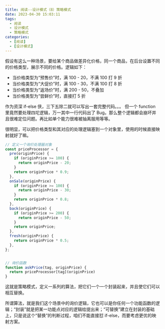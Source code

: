 ```yaml
---
title: 阅读--设计模式（8）策略模式
date: 2023-04-30 15:03:11
tags:
  - 阅读
  - 设计模式
  - 策略模式
categories:
  - [阅读]
  - [设计模式]
---
```


假设有这么一种场景，要给某个商品做差异化价格，同一个商品，在后台设置不同的价格类型，展示不同的价格。逻辑如下：
- 当价格类型为“预售价”时，满 100 - 20，不满 100 打 9 折
- 当价格类型为“大促价”时，满 100 - 30，不满 100 打 8 折
- 当价格类型为“返场价”时，满 200 - 50，不叠加
- 当价格类型为“尝鲜价”时，直接打 5 折

作为资深 if-else 侠，三下五除二就可以写出一套完整代码。。。
但一个 function 里竟然要处理四坨逻辑，万一其中一行代码出了 Bug。那么整个逻辑都会崩坏并且很难定位问题。再比如单个能力很难被抽离服用等等。

很明显，可以把价格类型和其对应的处理逻辑塞到一个对象里，使用的时候直接映射就好了嘛。
```js
// 定义一个询价处理器对象
const priceProcessor = {
  pre(originPrice) {
    if (originPrice >= 100) {
      return originPrice - 20;
    }
    return originPrice * 0.9;
  },
  onSale(originPrice) {
    if (originPrice >= 100) {
      return originPrice - 30;
    }
    return originPrice * 0.8;
  },
  back(originPrice) {
    if (originPrice >= 200) {
      return originPrice - 50;
    }
    return originPrice;
  },
  fresh(originPrice) {
    return originPrice * 0.5;
  },
};


// 询价函数
function askPrice(tag, originPrice) {
  return priceProcessor[tag](originPrice)
}
```

这就是策略模式，定义一系列的算法，把它们一个一个封装起来，并且使它们可以相互替换。

所谓算法，就是我们这个场景中的询价逻辑，它也可以是你任何一个功能函数的逻辑；“封装”就是把某一功能点对应的逻辑给提出来；“可替换”建立在封装的基础上，只是说这个“替换”的判断过程，咱们不能直接怼 if-else，而要考虑更优的映射方案。

